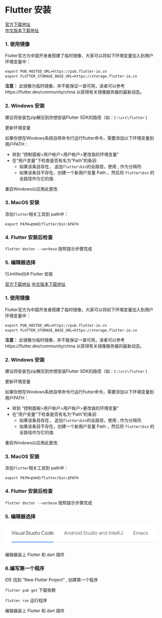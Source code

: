 # Flutter 安装

[官方下载地址](https://docs.flutter.dev/get-started/install)  
[中文版本下载地址](https://flutter.cn/docs/get-started/install)

### **1. 使用镜像**

Flutter官方为中国开发者搭建了临时镜像，大家可以将如下环境变量加入到用户环境变量中：

```
export PUB_HOSTED_URL=https://pub.flutter-io.cn
export FLUTTER_STORAGE_BASE_URL=https://storage.flutter-io.cn
```

**注意：** 此镜像为临时镜像，并不能保证一直可用，读者可以参考https://flutter.dev/community/china 以获得有关镜像服务器的最新动态。

### **2. Windows 安装**

建议将安装包zip解压到你想安装Flutter SDK的路径（如：`C:\src\flutter` )

更新环境变量

如果你想在Windows系统自带命令行运行flutter命令，需要添加以下环境变量到用户PATH：

- 转到 “控制面板>用户帐户>用户帐户>更改我的环境变量”
- 在“用户变量”下检查是否有名为“Path”的条目:
    - 如果该条目存在， 追加`flutter\bin`的全路径，使用 ; 作为分隔符.
    - 如果该条目不存在，创建一个新用户变量 Path ，然后将 `flutter\bin` 的全路径作为它的值.

重启Windows以应用此更改.

 

### **3. MacOS 安装**

添加`flutter`相关工具到 path中：

`export PATH=`pwd`/flutter/bin:$PATH`

### 4. Flutter 安装后检查

`flutter doctor --verbose`
按照提示步骤完成

### 5. 编辑器选择

![Untitled](# Flutter 安装

[官方下载地址](https://docs.flutter.dev/get-started/install)  [中文版本下载地址](https://flutter.cn/docs/get-started/install)

### **1. 使用镜像**

Flutter官方为中国开发者搭建了临时镜像，大家可以将如下环境变量加入到用户环境变量中：

```
export PUB_HOSTED_URL=https://pub.flutter-io.cn
export FLUTTER_STORAGE_BASE_URL=https://storage.flutter-io.cn
```

**注意：** 此镜像为临时镜像，并不能保证一直可用，读者可以参考https://flutter.dev/community/china 以获得有关镜像服务器的最新动态。

### **2. Windows 安装**

建议将安装包zip解压到你想安装Flutter SDK的路径（如：`C:\src\flutter` )

更新环境变量

如果你想在Windows系统自带命令行运行flutter命令，需要添加以下环境变量到用户PATH：

- 转到 “控制面板>用户帐户>用户帐户>更改我的环境变量”
- 在“用户变量”下检查是否有名为“Path”的条目:
    - 如果该条目存在， 追加`flutter\bin`的全路径，使用 ; 作为分隔符.
    - 如果该条目不存在，创建一个新用户变量 Path ，然后将 `flutter\bin` 的全路径作为它的值.

重启Windows以应用此更改.

 

### **3. MacOS 安装**

添加`flutter`相关工具到 path中：

`export PATH=`pwd`/flutter/bin:$PATH`

### **4. Flutter 安装后检查**

`flutter doctor --verbose`
按照提示步骤完成

### **5. 编辑器选择**

![Untitled](doc/Untitled.png)

 编辑器装上 Flutter  和 dart  插件

### **6.编写第一个程序**

 IDE  找到  ”New Flutter Project”  ,  创建第一个程序

`flutter pub get`    下载依赖

`flutter run`   运行程序

 编辑器装上 Flutter  和 dart  插件

